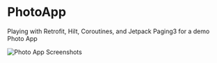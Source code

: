 # PhotoApp
Playing with Retrofit, Hilt, Coroutines, and Jetpack Paging3 for a demo Photo App



![Photo App Screenshots](https://user-images.githubusercontent.com/22525435/121123634-2e4a9000-c841-11eb-889e-9f492cd217e7.jpg)
